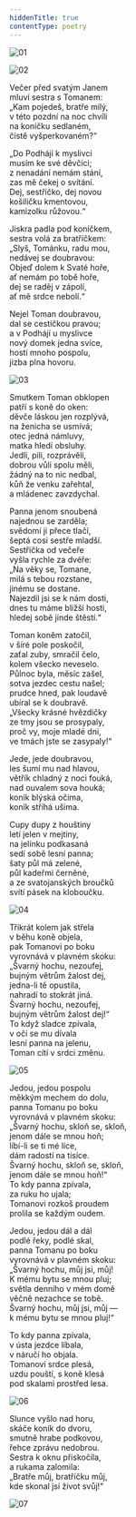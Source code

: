 ```yaml
---
hiddenTitle: true
contentType: poetry
---
```


![01](./resources/01.jpg)



![02](./resources/02.jpg)



Večer před svatým Janem  
mluví sestra s Tomanem:  
„Kam pojedeš, bratře milý,  
v této pozdní na noc chvíli  
na koníčku sedlaném,  
čistě vyšperkovaném?“

„Do Podhájí k myslivci  
musím ke své děvčici;  
z nenadání nemám stání,  
zas mě čekej o svítání.  
Dej, sestřičko, dej novou  
košiličku kmentovou,  
kamizolku růžovou.“

Jiskra padla pod koníčkem,  
sestra volá za bratříčkem:  
„Slyš, Tománku, radu mou,  
nedávej se doubravou:  
Objeď dolem k Svaté hoře,  
ať nemám po tobě hoře,  
dej se raděj v zápolí,  
ať mě srdce nebolí.“

Nejel Toman doubravou,  
dal se cestičkou pravou;  
a v Podhájí u myslivce  
nový domek jedna svíce,  
hostí mnoho pospolu,  
jizba plna hovoru.



![03](./resources/03.jpg)



Smutkem Toman obklopen  
patří s koně do oken:  
děvče láskou jen rozplývá,  
na ženicha se usmívá;  
otec jedná námluvy,  
matka hledí obsluhy.  
Jedli, pili, rozprávěli,  
dobrou vůli spolu měli,  
žádný na to nic nedbal,  
kůň že venku zařehtal,  
a mládenec zavzdychal.

Panna jenom snoubená  
najednou se zarděla;  
svědomí ji přece tlačí,  
šeptá cosi sestře mladší.  
Sestřička od večeře  
vyšla rychle za dvéře:  
„Na věky se, Tomane,  
milá s tebou rozstane,  
jinému se dostane.  
Najezdil jsi se k nám dosti,  
dnes tu máme bližší hosti,  
hledej sobě jinde štěstí.“

Toman koněm zatočil,  
v šíré pole poskočil,  
zaťal zuby, smračil čelo,  
kolem všecko neveselo.  
Půlnoc byla, měsíc zašel,  
sotva jezdec cestu našel;  
prudce hned, pak loudavě  
ubíral se k doubravě.  
„Všecky krásné hvězdičky  
ze tmy jsou se prosypaly,  
proč vy, moje mladé dni,  
ve tmách jste se zasypaly!“

Jede, jede doubravou,  
les šumí mu nad hlavou,  
větřík chladný z noci fouká,  
nad ouvalem sova houká;  
koník blýská očima,  
koník stříhá ušima.

Cupy dupy z houštiny  
letí jelen v mejtiny,  
na jelínku podkasaná  
sedí sobě lesní panna;  
šaty půl má zelené,  
půl kadeřmi černěné,  
a ze svatojanských broučků  
svítí pásek na kloboučku.



![04](./resources/04.jpg)



Třikrát kolem jak střela  
v běhu koně objela,  
pak Tomanovi po boku  
vyrovnává v plavném skoku:  
„Švarný hochu, nezoufej,  
bujným větrům žalost dej,  
jedna-li tě opustila,  
nahradí to stokrát jiná.  
Švarný hochu, nezoufej,  
bujným větrům žalost dej!“  
To když sladce zpívala,  
v oči se mu dívala  
lesní panna na jelenu,  
Toman cítí v srdci změnu.



![05](./resources/05.jpg)



Jedou, jedou pospolu  
měkkým mechem do dolu,  
panna Tomanu po boku  
vyrovnává v plavném skoku:  
„Švarný hochu, skloň se, skloň,  
jenom dále se mnou hoň;  
líbí-li se ti mé líce,  
dám radostí na tisíce.  
Švarný hochu, skloň se, skloň,  
jenom dále se mnou hoň!“  
To kdy panna zpívala,  
za ruku ho ujala;  
Tomanovi rozkoš proudem  
prolila se každým oudem.

Jedou, jedou dál a dál  
podlé řeky, podlé skal,  
panna Tomanu po boku  
vyrovnává v plavném skoku:  
„Švarný hochu, můj jsi, můj!  
K mému bytu se mnou pluj;  
světla denního v mém domě  
věčně nezachce se tobě.  
Švarný hochu, můj jsi, můj —  
k mému bytu se mnou pluj!“

To kdy panna zpívala,  
v ústa jezdce líbala,  
v náručí ho objala.  
Tomanovi srdce plesá,  
uzdu pouští, s koně klesá  
pod skalami prostřed lesa.



![06](./resources/06.jpg)



Slunce vyšlo nad horu,  
skáče koník do dvoru,  
smutně hrabe podkovou,  
řehce zprávu nedobrou.  
Sestra k oknu přiskočila,  
a rukama zalomila:  
„Bratře můj, bratříčku můj,  
kde skonal jsi život svůj!“



![07](./resources/07.jpg)
